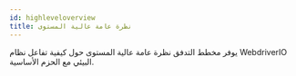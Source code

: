 ```yaml
---
id: highleveloverview
title: نظرة عامة عالية المستوى
---
```

يوفر مخطط التدفق نظرة عامة عالية المستوى حول كيفية تفاعل نظام WebdriverIO البيئي مع الحزم الأساسية.

<CreateFlowcharts id='highleveloverview' />